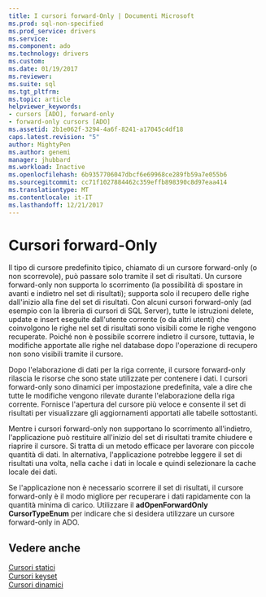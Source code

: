 ```yaml
---
title: I cursori forward-Only | Documenti Microsoft
ms.prod: sql-non-specified
ms.prod_service: drivers
ms.service: 
ms.component: ado
ms.technology: drivers
ms.custom: 
ms.date: 01/19/2017
ms.reviewer: 
ms.suite: sql
ms.tgt_pltfrm: 
ms.topic: article
helpviewer_keywords:
- cursors [ADO], forward-only
- forward-only cursors [ADO]
ms.assetid: 2b1e062f-3294-4a6f-8241-a17045c4df18
caps.latest.revision: "5"
author: MightyPen
ms.author: genemi
manager: jhubbard
ms.workload: Inactive
ms.openlocfilehash: 6b9357706047dbcf6e69968ce289fb59a7e055b6
ms.sourcegitcommit: cc71f1027884462c359effb898390c8d97eaa414
ms.translationtype: MT
ms.contentlocale: it-IT
ms.lasthandoff: 12/21/2017
---
```

# <a name="forward-only-cursors"></a>Cursori forward-Only
Il tipo di cursore predefinito tipico, chiamato di un cursore forward-only (o non scorrevole), può passare solo tramite il set di risultati. Un cursore forward-only non supporta lo scorrimento (la possibilità di spostare in avanti e indietro nel set di risultati); supporta solo il recupero delle righe dall'inizio alla fine del set di risultati. Con alcuni cursori forward-only (ad esempio con la libreria di cursori di SQL Server), tutte le istruzioni delete, update e insert eseguite dall'utente corrente (o da altri utenti) che coinvolgono le righe nel set di risultati sono visibili come le righe vengono recuperate. Poiché non è possibile scorrere indietro il cursore, tuttavia, le modifiche apportate alle righe nel database dopo l'operazione di recupero non sono visibili tramite il cursore.  
  
 Dopo l'elaborazione di dati per la riga corrente, il cursore forward-only rilascia le risorse che sono state utilizzate per contenere i dati. I cursori forward-only sono dinamici per impostazione predefinita, vale a dire che tutte le modifiche vengono rilevate durante l'elaborazione della riga corrente. Fornisce l'apertura del cursore più veloce e consente il set di risultati per visualizzare gli aggiornamenti apportati alle tabelle sottostanti.  
  
 Mentre i cursori forward-only non supportano lo scorrimento all'indietro, l'applicazione può restituire all'inizio del set di risultati tramite chiudere e riaprire il cursore. Si tratta di un metodo efficace per lavorare con piccole quantità di dati. In alternativa, l'applicazione potrebbe leggere il set di risultati una volta, nella cache i dati in locale e quindi selezionare la cache locale dei dati.  
  
 Se l'applicazione non è necessario scorrere il set di risultati, il cursore forward-only è il modo migliore per recuperare i dati rapidamente con la quantità minima di carico. Utilizzare il **adOpenForwardOnly CursorTypeEnum** per indicare che si desidera utilizzare un cursore forward-only in ADO.  
  
## <a name="see-also"></a>Vedere anche  
 [Cursori statici](../../../ado/guide/data/static-cursors.md)   
 [Cursori keyset](../../../ado/guide/data/keyset-cursors.md)   
 [Cursori dinamici](../../../ado/guide/data/dynamic-cursors.md)
